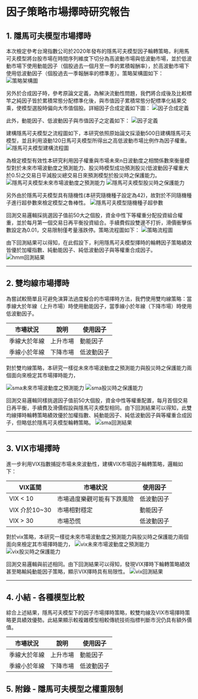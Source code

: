 # 因子策略市場擇時研究報告

## 1. 隱馬可夫模型市場擇時

本次檢定參考台灣指數公司於2020年發布的隱馬可夫模型因子輪轉策略，利用馬可夫模型將台股市場在時間序列維度下切分為高波動市場與低波動市場，並於低波動市場下使用動能因子（個股過去一個月至一季的累積報酬率），於高波動市場下使用低波動因子（個股過去一季報酬率的標準差）。策略架構圖如下：
![策略架構圖](image/hmm_策略架構.png)

另外於合成因子時，參考原論文定義，為解決流動性問題，我們將合成後及比較標竿之純因子皆於累積常態分配標準化後，與市值因子累積常態分配標準化結果交乘，使模型選股時偏向大市值個股。詳細因子合成定義如下圖：
![因子合成定義](image/因子合成定義.png)

此外，動能因子、低波動因子與市值因子之定義如下：
![因子定義](image/factor_definition.png)

建構隱馬可夫模型之流程圖如下，本研究依照原始論文採滾動500日建構隱馬可夫模型，並且利用滾動120日馬可夫模型所得出之高低波動市場比例作為因子權重。
![隱馬可夫模型建構流程圖](image/hmm_model.png)

為檢定模型有效性本研究利用因子權重與市場未來n日波動度之相關係數來衡量模型對於未來市場波動度之預測能力、股災時模型成功預測股災(低波動因子權重大於0.5)之交易日平減股災總交易日來預測模型於股災時之保護能力。
![隱馬可夫模型未來市場波動度之預測能力](image/hmm_prediction.png)
![隱馬可夫模型股災時之保護能力](image/hmm_protection.png)

另外由於隱馬可夫模型具有隨機性(本研究隨機種子設定為42)，故對於不同隨機種子進行超參數來檢定模型之魯棒性。
![隱馬可夫模型隨機種子超參數](image/hmm_隨機種子超參數.png)

回測交易邏輯採挑選因子值前50大之個股，資金中性下等權重分配投資組合權重，並於每月第一個交易日再平衡投資組合。手續費假設雙邊不打折，滑價衝擊係數設定為0.01，交易限制僅考量漲跌停。策略流程圖如下：
![策略流程圖](image/back_test_role.png)

由下回測結果可以得知，在此假設下，利用隱馬可夫模型擇時的輪轉因子策略績效皆優於加權指數、純動能因子、純低波動因子與等權重合成因子。
![hmm回測結果](image/hmm回測結果.png)

---

## 2. 雙均線市場擇時

為嘗試較簡單且可避免演算法過度擬合的市場擇時方法，我們使用雙均線策略：當季線大於年線（上升市場）時使用動能因子，當季線小於年線（下降市場）時使用低波動因子。

| 市場狀況     | 說明       | 使用因子   |
|--------------|------------|------------|
| 季線大於年線 | 上升市場   | 動能因子   |
| 季線小於年線 | 下降市場   | 低波動因子 |

對於雙均線策略，本研究一樣從未來市場波動度之預測能力與股災時之保護能力兩個面向來檢定其市場擇時能力，

![sma未來市場波動度之預測能力](image/sma_prediction.png)
![sma股災時之保護能力](image/sma_protection.png)

回測交易邏輯同樣挑選因子值前50大個股，資金中性等權重配置，每月首個交易日再平衡，手續費及滑價假設與隱馬可夫模型相同。由下回測結果可以得知，此雙均線擇時輪轉策略績效優於加權指數、純動能因子、純低波動因子與等權重合成因子，但略低於隱馬可夫模型輪轉策略。
![sma回測結果](image/sma回測結果.png)

---

## 3. VIX市場擇時

進一步利用VIX指數捕捉市場未來波動性，建構VIX市場因子輪轉策略，邏輯如下：

| VIX區間       | 市場狀況                     | 使用因子   |
|---------------|------------------------------|------------|
| VIX < 10      | 市場過度樂觀可能有下跌風險   | 低波動因子 |
| VIX 介於10~30 | 市場相對穩定                 | 動能因子   |
| VIX > 30      | 市場恐慌                   | 低波動因子 |

對於vix策略，本研究一樣從未來市場波動度之預測能力與股災時之保護能力兩個面向來檢定其市場擇時能力，
![vix未來市場波動度之預測能力](image/vix_prediction.png)
![vix股災時之保護能力](image/vix_protection.png)

回測交易邏輯與前述相同。由下回測結果可以得知，發現VIX擇時下輪轉策略績效甚至略輸純動能因子策略，顯示VIX擇時具有局限性。
![vix回測結果](image/vix回測結果.png)

---

## 4. 小結 - 各種模型比較

綜合上述結果，隱馬可夫模型下的因子市場擇時策略，較雙均線及VIX市場擇時策略更具績效優勢。此結果顯示較複雜模型相較傳統技術指標判斷市況仍具有額外價值。

| 市場狀況     | 說明       | 使用因子   |
|--------------|------------|------------|
| 季線大於年線 | 上升市場   | 動能因子   |
| 季線小於年線 | 下降市場   | 低波動因子 |


## 5. 附錄 - 隱馬可夫模型之權重限制




